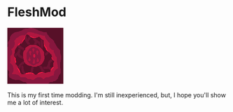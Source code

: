 # FleshMod
![logo](https://github.com/FallingDice/flesh-mod/blob/master./icon.png)

This is my first time modding. I'm still inexperienced, but, I hope you'll show me a lot of interest.
